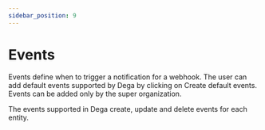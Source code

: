 ```yaml
---
sidebar_position: 9
---
```


# Events

Events define when to trigger a notification for a webhook. The user can add default events supported by Dega by clicking on Create default events. Events can be added only by the super organization.

The events supported in Dega create, update and delete events for each entity. 
